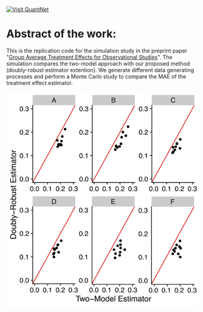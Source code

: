 [<img src="https://github.com/QuantLet/Styleguide-and-FAQ/blob/master/pictures/banner.png" width="880" alt="Visit QuantNet">](http://quantlet.de/index.php?p=info)

# Abstract of the work:
This is the replication code for the simulation study in the preprint paper "[Group Average Treatment Effects for Observational Studies](https://www.wiwi.hu-berlin.de/de/forschung/irtg/results/discussion-papers/discussion-papers-2017-1/irtg1792dp2019-028-1.pdf)". The simulation compares the two-model approach with our proposed method (doubly-robust estimator extention). We generate different data generating processes and perform a Monte Carlo study to compare the MAE of the treatment effect estimator. 




![Picture1](two-model_vs_dr.png)
